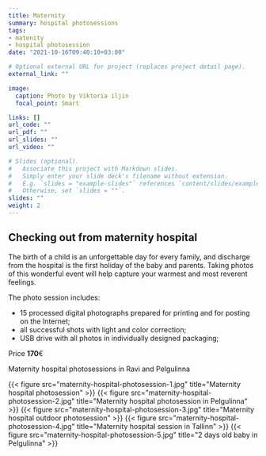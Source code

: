 ```yaml
---
title: Maternity
summary: hospital photosessions
tags:
- matenity
- hospital photosession
date: "2021-10-16T09:40:10+03:00"

# Optional external URL for project (replaces project detail page).
external_link: ""

image:
  caption: Photo by Viktoria iljin
  focal_point: Smart

links: []
url_code: ""
url_pdf: ""
url_slides: ""
url_video: ""

# Slides (optional).
#   Associate this project with Markdown slides.
#   Simply enter your slide deck's filename without extension.
#   E.g. `slides = "example-slides"` references `content/slides/example-slides.md`.
#   Otherwise, set `slides = ""`.
slides: ""
weight: 2
---
```


## Checking out from maternity hospital

The birth of a child is an unforgettable day for every family, and discharge from the hospital is the first holiday of the baby and parents. Taking photos of this wonderful event will help capture your warmest and most reverent feelings.

The photo session includes:
* 15 processed digital photographs prepared for printing and for posting on the Internet;
* all successful shots with light and color correction;
* USB drive with all photos in individually designed packaging;

Price **170**€

Maternity hospital photosessions in Ravi and Pelgulinna

{{< figure src="maternity-hospital-photosession-1.jpg" title="Maternity hospital photosession" >}}
{{< figure src="maternity-hospital-photosession-2.jpg" title="Maternity hospital photosession in Pelgulinna" >}}
{{< figure src="maternity-hospital-photosession-3.jpg" title="Maternity hospital outdoor photosession" >}}
{{< figure src="maternity-hospital-photosession-4.jpg" title="Maternity hospital session in Tallinn" >}}
{{< figure src="maternity-hospital-photosession-5.jpg" title="2 days old baby in Pelgulinna" >}}